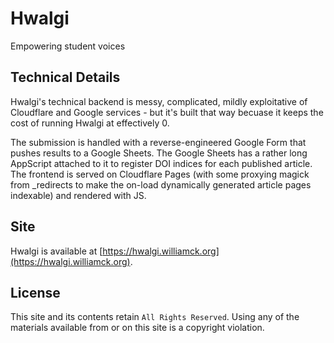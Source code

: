 # Hwalgi
Empowering student voices
## Technical Details
Hwalgi's technical backend is messy, complicated, mildly exploitative of Cloudflare and Google services - but it's built that way becuase it keeps the cost of running Hwalgi at effectively 0.

The submission is handled with a reverse-engineered Google Form that pushes results to a Google Sheets. The Google Sheets has a rather long AppScript attached to it to register DOI indices for each published article. The frontend is served on Cloudflare Pages (with some proxying magick from _redirects to make the on-load dynamically generated article pages indexable) and rendered with JS.
## Site
Hwalgi is available at [https://hwalgi.williamck.org](https://hwalgi.williamck.org).
## License
This site and its contents retain `All Rights Reserved`. Using any of the materials available from or on this site is a copyright violation.
